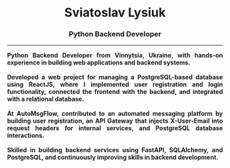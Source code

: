 <h1 align="center">Sviatoslav Lysiuk</h1>
<h3 align="center">Python Backend Developer</h3>

---

<p align="justify">
  <strong>Python Backend Developer from Vinnytsia, Ukraine, with hands-on experience in building web applications and backend systems.<br><br>
  Developed a web project for managing a PostgreSQL-based database using ReactJS, where I implemented user registration and login functionality, connected the frontend with the backend, and integrated with a relational database.<br><br>
  At AutoMsgFlow, contributed to an automated messaging platform by building user registration, an API Gateway that injects X-User-Email into request headers for internal services, and PostgreSQL database interactions.<br><br>
  Skilled in building backend services using FastAPI, SQLAlchemy, and PostgreSQL, and continuously improving skills in backend development.
</p>
